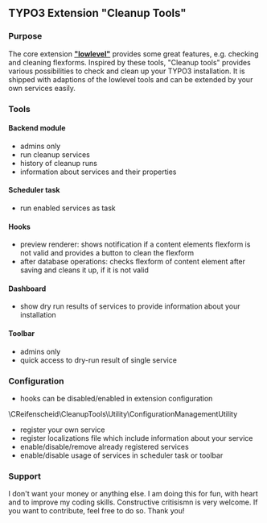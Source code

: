 ## TYPO3 Extension "Cleanup Tools"

### Purpose
The core extension [**"lowlevel"**][1] provides some great features, e.g. checking and cleaning flexforms.
Inspired by these tools, "Cleanup tools" provides various possibilities to check and clean up your TYPO3 installation.
It is shipped with adaptions of the lowlevel tools and can be extended by your own services easily.

### Tools
#### Backend module
* admins only
* run cleanup services
* history of cleanup runs
* information about services and their properties

#### Scheduler task
* run enabled services as task

#### Hooks
* preview renderer: shows notification if a content elements flexform is not valid and provides a button to clean the flexform
* after database operations: checks flexform of content element after saving and cleans it up, if it is not valid

#### Dashboard
* show dry run results of services to provide information about your installation

#### Toolbar
* admins only
* quick access to dry-run result of single service

### Configuration
* hooks can be disabled/enabled in extension configuration

\CReifenscheid\CleanupTools\Utility\ConfigurationManagementUtility
* register your own service
* register localizations file which include information about your service
* enable/disable/remove already registered services
* enable/disable usage of services in scheduler task or toolbar


### Support
I don't want your money or anything else.
I am doing this for fun, with heart and to improve my coding skills.
Constructive critisismn is very welcome.
If you want to contribute, feel free to do so.
Thank you!

[1]: https://github.com/TYPO3/TYPO3.CMS/tree/master/typo3/sysext/lowlevel/Classes/Command
